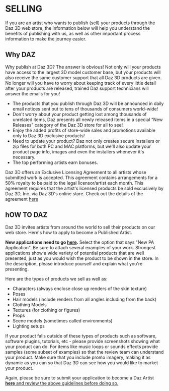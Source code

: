 # SELLING

If you are an artist who wants to publish (sell) your products through the Daz 3D web store, the information below will help you understand the benefits of publishing with us, as well as other important process information to make the journey easier.

## Why DAZ

Why publish at Daz 3D? The answer is obvious! Not only will your products have access to the largest 3D model customer base, but your products will also receive the same customer support that all Daz 3D products are given. No longer will you have to worry about keeping track of every little detail after your products are released, trained Daz support technicians will answer the emails for you!



- The products that you publish through Daz 3D will be announced in daily email notices sent out to tens of thousands of consumers world-wide!
- Don't worry about your product getting lost among thousands of unrelated items, Daz presents all newly released items in a special “New Releases” category of the Daz 3D store for all to see!
- Enjoy the added profits of store-wide sales and promotions available only to Daz 3D exclusive products!
- Need to update your product? Daz not only creates secure installers or zip files for both PC and MAC platforms, but we'll also update your product page info, images and even the installers whenever it's necessary.
- The top performing artists earn bonuses.



Daz 3D offers an Exclusive Licensing Agreement to all artists whose submitted work is accepted. This agreement contains arrangements for a 50% royalty to be paid to the legal licensor/artist each month. This agreement requires that the artist's licensed products be sold exclusively by Daz 3D, Inc. via Daz 3D's online store. Check out the details of the agreement [here](https://www.daz3d.com/eula)

## hOW TO DAZ

Daz 3D invites artists from around the world to sell their products on our web store. Here's how to apply to become a Published Artist.



**New applications need to go [here](https://dazpasupport.zendesk.com/hc/en-us/requests/new).** Select the option that says "New PA Application". Be sure to attach several examples of your work. Strongest applications show a wide variety of potential products that are well presented, just as you would wish the product to be shown in the store. In the description, please introduce yourself and explain what you're presenting.

 

Here are the types of products we sell as well as:

- Characters (always enclose close up renders of the skin texture)
- Poses
- Hair models (include renders from all angles including from the back)
- Clothing Models
- Textures (for clothing or figures)
- Props
- Scene models (sometimes called environments)
- Lighting setups

 

If your product falls outside of these types of products such as software, software plugins, tutorials, etc - please provide screenshots showing what your product can do. For items like music loops or sounds effects provide samples (some subset of examples) so that the review team can understand your product. Make sure that you include promo imagery, making it as dynamic as you can so that Daz 3D can see how you would like to market your product.



Again, please be sure to submit your application to become a Daz Artist **[here](https://dazpasupport.zendesk.com/hc/en-us/requests/new)**[ and ](https://dazpasupport.zendesk.com/hc/en-us/requests/new)[review the above guidelines before doing so.](https://dazpasupport.zendesk.com/hc/en-us/requests/new)

